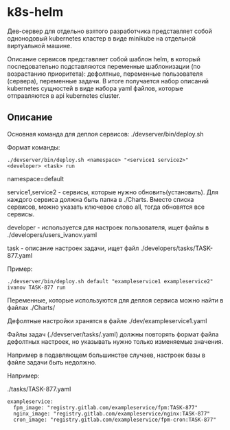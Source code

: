 # k8s-helm

Дев-сервер для отдельно взятого разработчика представляет собой однонодовый kubernetes кластер в виде minikube на отдельной виртуальной машине.

Описание сервисов представляет собой шаблон helm, в который последовательно подставляются переменные шаблонизации (по возрастанию приоритета): дефолтные, переменные пользователя (сервера), переменные задачи. В итоге получается набор описаний kubernetes сущностей в виде набора yaml файлов, которые отправляются в api kubernetes cluster.

## Описание
Основная команда для деплоя сервисов: ./devserver/bin/deploy.sh

Формат команды:
```
./devserver/bin/deploy.sh <namespace> "<service1 service2>" <developer> <task> run
```
namespace=default

service1,service2 - сервисы, которые нужно обновить(установить).
Для каждого сервиса должна быть папка в ./Сharts. Вместо списка сервисов, можно указать ключевое слово all, тогда обновятся все сервисы.

developer - используется для настроек пользователя, ищет файлы в ./developers/users_ivanov.yaml

task - описание настроек задачи, ищет файл ./developers/tasks/TASK-877.yaml

Пример: 
```
./devserver/bin/deploy.sh default "exampleservice1 exampleservice2" ivanov TASK-877 run
```
Переменные, которые используются для деплоя сервиса можно найти в файлах ./Сharts/

Дефолтные настройки хранятся в файле ./dev/exampleservice1.yaml

Файлы задач (./devserver/tasks/<task>.yaml) должны повторять формат файла дефолтных настроек, но указывать нужно только изменяемые значения.

Например в подавляющем большинстве случаев, настроек базы в файле задачи быть недолжно.

Например:

./tasks/TASK-877.yaml
```
exampleservice:
  fpm_image: "registry.gitlab.com/exampleservice/fpm:TASK-877"
  nginx_image: "registry.gitlab.com/exampleservice/nginx:TASK-877"
  cron_image: "registry.gitlab.com/exampleservice/fpm-cron:TASK-877"
```

